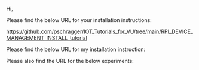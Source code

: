 Hi,

Please find the below URL for your installation instructions: 

https://github.com/pschragger/IOT_Tutorials_for_VU/tree/main/RPI_DEVICE_MANAGEMENT_INSTALL_tutorial

Please find the below URL for my installation instruction:


Please also find the URL for the below experiments:


